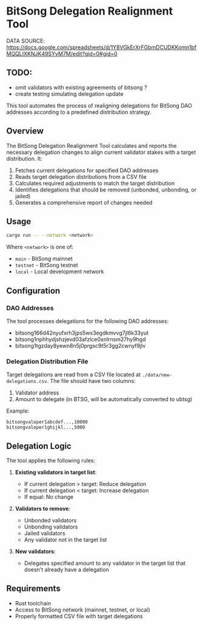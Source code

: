 # BitSong Delegation Realignment Tool

DATA SOURCE: https://docs.google.com/spreadsheets/d/1Y8VGkErXrFGbmDCUDKKomn1bfMQQLIXKNJK49SYvM7M/edit?gid=0#gid=0

## TODO: 
- omit validators with existing agreements of bitsong ?
- create testing simulating delegation update


This tool automates the process of realigning delegations for BitSong DAO addresses according to a predefined distribution strategy.

## Overview

The BitSong Delegation Realignment Tool calculates and reports the necessary delegation changes to align current validator stakes with a target distribution. It:

1. Fetches current delegations for specified DAO addresses
2. Reads target delegation distributions from a CSV file
3. Calculates required adjustments to match the target distribution
4. Identifies delegations that should be removed (unbonded, unbonding, or jailed)
5. Generates a comprehensive report of changes needed

## Usage

```bash
cargo run -- --network <network>
```

Where `<network>` is one of:
- `main` - BitSong mainnet
- `testnet` - BitSong testnet
- `local` - Local development network

## Configuration

### DAO Addresses

The tool processes delegations for the following DAO addresses:
- bitsong166d42nyufxrh3jps5wx3egdkmvvg7jl6k33yut
- bitsong1nphhydjshzjevd03afzlce0xnlrnsm27hy9hgd
- bitsong1tgzday8yewn8n5j0prgsc9t5r3gg2cwnyf9jlv

### Delegation Distribution File

Target delegations are read from a CSV file located at `./data/new-delegations.csv`. The file should have two columns:
1. Validator address
2. Amount to delegate (in BTSG, will be automatically converted to ubtsg)

Example:
```csv
bitsongvaloper1abcdef...,10000
bitsongvaloper1ghijkl...,5000
```

## Delegation Logic

The tool applies the following rules:

1. **Existing validators in target list**:
   - If current delegation > target: Reduce delegation
   - If current delegation < target: Increase delegation
   - If equal: No change

2. **Validators to remove**:
   - Unbonded validators
   - Unbonding validators
   - Jailed validators
   - Any validator not in the target list

3. **New validators**:
   - Delegates specified amount to any validator in the target list that doesn't already have a delegation

## Requirements

- Rust toolchain
- Access to BitSong network (mainnet, testnet, or local)
- Properly formatted CSV file with target delegations

 